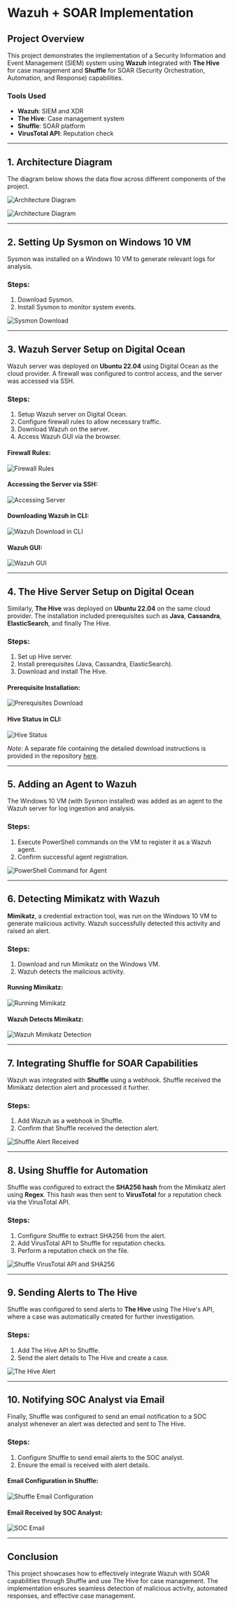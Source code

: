 # Wazuh + SOAR Implementation

## Project Overview
This project demonstrates the implementation of a Security Information and Event Management (SIEM) system using **Wazuh** integrated with **The Hive** for case management and **Shuffle** for SOAR (Security Orchestration, Automation, and Response) capabilities.

### Tools Used
- **Wazuh**: SIEM and XDR
- **The Hive**: Case management system
- **Shuffle**: SOAR platform
- **VirusTotal API**: Reputation check

---

## 1. Architecture Diagram
The diagram below shows the data flow across different components of the project.

![Architecture Diagram](images/architecture-diagram.png)

![Architecture Diagram](images/Diagram-2.png)

---

## 2. Setting Up Sysmon on Windows 10 VM
Sysmon was installed on a Windows 10 VM to generate relevant logs for analysis.

### Steps:
1. Download Sysmon.
2. Install Sysmon to monitor system events.

![Sysmon Download](images/sysmon-download.png)

---

## 3. Wazuh Server Setup on Digital Ocean
Wazuh server was deployed on **Ubuntu 22.04** using Digital Ocean as the cloud provider. A firewall was configured to control access, and the server was accessed via SSH.

### Steps:
1. Setup Wazuh server on Digital Ocean.
2. Configure firewall rules to allow necessary traffic.
3. Download Wazuh on the server.
4. Access Wazuh GUI via the browser.

#### Firewall Rules:
![Firewall Rules](images/firewall-rules.png)

#### Accessing the Server via SSH:
![Accessing Server](images/ssh-access.png)

#### Downloading Wazuh in CLI:
![Wazuh Download in CLI](images/wazuh-download-cli.png)

#### Wazuh GUI:
![Wazuh GUI](images/wazuh-gui.png)

---

## 4. The Hive Server Setup on Digital Ocean
Similarly, **The Hive** was deployed on **Ubuntu 22.04** on the same cloud provider. The installation included prerequisites such as **Java**, **Cassandra**, **ElasticSearch**, and finally The Hive.

### Steps:
1. Set up Hive server.
2. Install prerequisites (Java, Cassandra, ElasticSearch).
3. Download and install The Hive.

#### Prerequisite Installation:
![Prerequisites Download](images/prerequisite-installation.png)

#### Hive Status in CLI:
![Hive Status](images/hive-status.png)

*Note*: A separate file containing the detailed download instructions is provided in the repository [here](hive-install-instructions.txt).

---

## 5. Adding an Agent to Wazuh
The Windows 10 VM (with Sysmon installed) was added as an agent to the Wazuh server for log ingestion and analysis.

### Steps:
1. Execute PowerShell commands on the VM to register it as a Wazuh agent.
2. Confirm successful agent registration.

![PowerShell Command for Agent](images/powershell-agent-command.png)

---

## 6. Detecting Mimikatz with Wazuh
**Mimikatz**, a credential extraction tool, was run on the Windows 10 VM to generate malicious activity. Wazuh successfully detected this activity and raised an alert.

### Steps:
1. Download and run Mimikatz on the Windows VM.
2. Wazuh detects the malicious activity.

#### Running Mimikatz:
![Running Mimikatz](images/mimikatz-run.png)

#### Wazuh Detects Mimikatz:
![Wazuh Mimikatz Detection](images/wazuh-mimikatz-detection.png)

---

## 7. Integrating Shuffle for SOAR Capabilities
Wazuh was integrated with **Shuffle** using a webhook. Shuffle received the Mimikatz detection alert and processed it further.

### Steps:
1. Add Wazuh as a webhook in Shuffle.
2. Confirm that Shuffle received the detection alert.

![Shuffle Alert Received](images/shuffle-alert-received.png)

---

## 8. Using Shuffle for Automation
Shuffle was configured to extract the **SHA256 hash** from the Mimikatz alert using **Regex**. This hash was then sent to **VirusTotal** for a reputation check via the VirusTotal API.

### Steps:
1. Configure Shuffle to extract SHA256 from the alert.
2. Add VirusTotal API to Shuffle for reputation checks.
3. Perform a reputation check on the file.

![Shuffle VirusTotal API and SHA256](images/shuffle-virustotal-api.png)

---

## 9. Sending Alerts to The Hive
Shuffle was configured to send alerts to **The Hive** using The Hive's API, where a case was automatically created for further investigation.

### Steps:
1. Add The Hive API to Shuffle.
2. Send the alert details to The Hive and create a case.

![The Hive Alert](images/hive-alert.png)

---

## 10. Notifying SOC Analyst via Email
Finally, Shuffle was configured to send an email notification to a SOC analyst whenever an alert was detected and sent to The Hive.

### Steps:
1. Configure Shuffle to send email alerts to the SOC analyst.
2. Ensure the email is received with alert details.

#### Email Configuration in Shuffle:
![Shuffle Email Configuration](images/shuffle-email-config.png)

#### Email Received by SOC Analyst:
![SOC Email](images/soc-email.png)

---

## Conclusion
This project showcases how to effectively integrate Wazuh with SOAR capabilities through Shuffle and use The Hive for case management. The implementation ensures seamless detection of malicious activity, automated responses, and effective case management.
